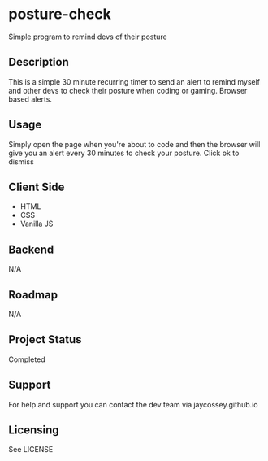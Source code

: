 # posture-check

Simple program to remind devs of their posture

## Description

This is a simple 30 minute recurring timer to send an alert to remind myself and other devs to check their posture when coding or gaming. 
Browser based alerts.

## Usage

Simply open the page when you're about to code and then the browser will give you an alert every 30 minutes to check your posture. Click ok to dismiss

## Client Side

- HTML
- CSS
- Vanilla JS

## Backend

N/A

## Roadmap

N/A

## Project Status

Completed

## Support

For help and support you can contact the dev team via jaycossey.github.io

## Licensing 

See LICENSE